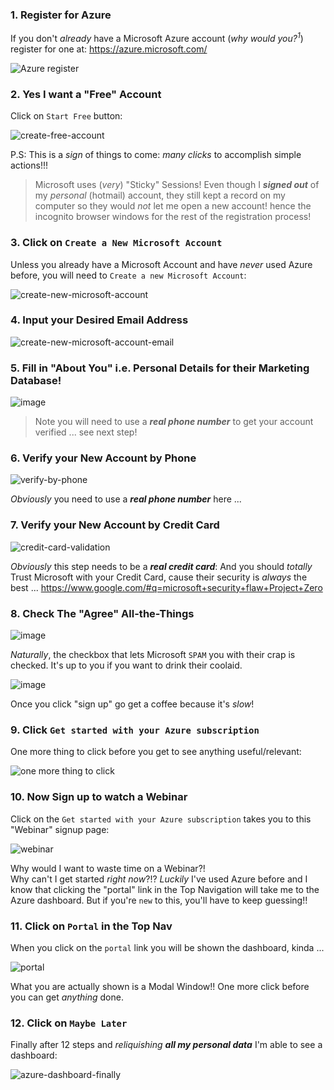 

### 1. Register for Azure

If you don't _already_ have a Microsoft Azure account
(_why would you?<sup>1</sup>_)
register for one at: https://azure.microsoft.com/

![Azure register](https://cloud.githubusercontent.com/assets/194400/23656683/9aa2c3d6-0332-11e7-8c4d-5e45ed2049a4.png)

### 2. Yes I want a "Free" Account

Click on `Start Free` button:

![create-free-account](https://cloud.githubusercontent.com/assets/194400/25848557/c3456fc6-34b2-11e7-997a-46c333491044.png)

P.S: This is a _sign_ of things to come:
_many clicks_ to accomplish simple actions!!!

> Microsoft uses (_very_) "Sticky" Sessions!
Even though I ***signed out*** of my _personal_ (hotmail) account,
they still kept a record on my computer so they would _not_
let me open a new account! hence the incognito browser windows for the
rest of the registration process!

### 3. Click on `Create a New Microsoft Account`

Unless you already have a Microsoft Account and have _never_
used Azure before, you will need to `Create a new Microsoft Account`:

![create-new-microsoft-account](https://cloud.githubusercontent.com/assets/194400/25848744/8f81ad52-34b3-11e7-8cdc-0a52e054d384.png)

### 4. Input your Desired Email Address

![create-new-microsoft-account-email](https://cloud.githubusercontent.com/assets/194400/25848865/281d0f98-34b4-11e7-94e8-f6b84a9185f5.png)

### 5. Fill in "About You" i.e. Personal Details for their Marketing Database!

![image](https://cloud.githubusercontent.com/assets/194400/25849008/a783a9ae-34b4-11e7-9e14-83b5e8e21e9a.png)

> Note you will need to use a ***real phone number***
to get your account verified ... see next step!

### 6. Verify your New Account by Phone

![verify-by-phone](https://cloud.githubusercontent.com/assets/194400/25849086/e8439490-34b4-11e7-87df-7b9f35e48d76.png)

_Obviously_ you need to use a ***real phone number*** here ...

### 7. Verify your New Account by Credit Card

![credit-card-validation](https://cloud.githubusercontent.com/assets/194400/25849206/74a9123e-34b5-11e7-8059-ed1de6a63ecb.png)

_Obviously_ this step needs to be a ***real credit card***:
And you should _totally_ Trust Microsoft with your Credit Card,
cause their security is _always_ the best ...
https://www.google.com/#q=microsoft+security+flaw+Project+Zero

### 8. Check The "Agree" All-the-Things

![image](https://cloud.githubusercontent.com/assets/194400/25849258/a58b2432-34b5-11e7-80c6-e4f977083668.png)

_Naturally_, the checkbox that lets Microsoft `SPAM` you with their crap
 is checked. It's up to you if you want to drink their coolaid.

 ![image](https://cloud.githubusercontent.com/assets/194400/25849729/8067b326-34b7-11e7-93e3-16a06aefc29d.png)

Once you click "sign up" go get a coffee because it's _slow_!

### 9. Click `Get started with your Azure subscription`

One more thing to click before you get to see anything useful/relevant:

![one more thing to click](https://cloud.githubusercontent.com/assets/194400/25849784/bb251f4e-34b7-11e7-9f19-936e42ce72db.png)

### 10. Now Sign up to watch a Webinar

Click on the `Get started with your Azure subscription` takes you
to this "Webinar" signup page:

![webinar](https://cloud.githubusercontent.com/assets/194400/25849876/1f90b362-34b8-11e7-9851-e8bfb1920aa1.png)

Why would I want to waste time on a Webinar?! <br />
Why can't I get started _right now_?!?
_Luckily_ I've used Azure before and I know that clicking the "portal"
link in the Top Navigation will take me to the Azure dashboard.
But if you're `new` to this, you'll have to keep guessing!!

### 11. Click on `Portal` in the Top Nav

When you click on the `portal` link you will be shown the dashboard,
kinda ...

![portal](https://cloud.githubusercontent.com/assets/194400/25849959/74f1b176-34b8-11e7-85a8-64d12346a31a.png)

What you are actually shown is a Modal Window!!
One more click before you can get _anything_ done.

### 12. Click on `Maybe Later`

Finally after 12 steps and _reliquishing_ ***all my personal data***
I'm able to see a dashboard:

![azure-dashboard-finally](https://cloud.githubusercontent.com/assets/194400/25850416/122a2080-34ba-11e7-9a3a-455b74dadb99.png)
